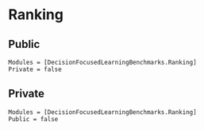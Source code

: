 # Ranking

## Public

```@autodocs
Modules = [DecisionFocusedLearningBenchmarks.Ranking]
Private = false
```

## Private

```@autodocs
Modules = [DecisionFocusedLearningBenchmarks.Ranking]
Public = false
```
